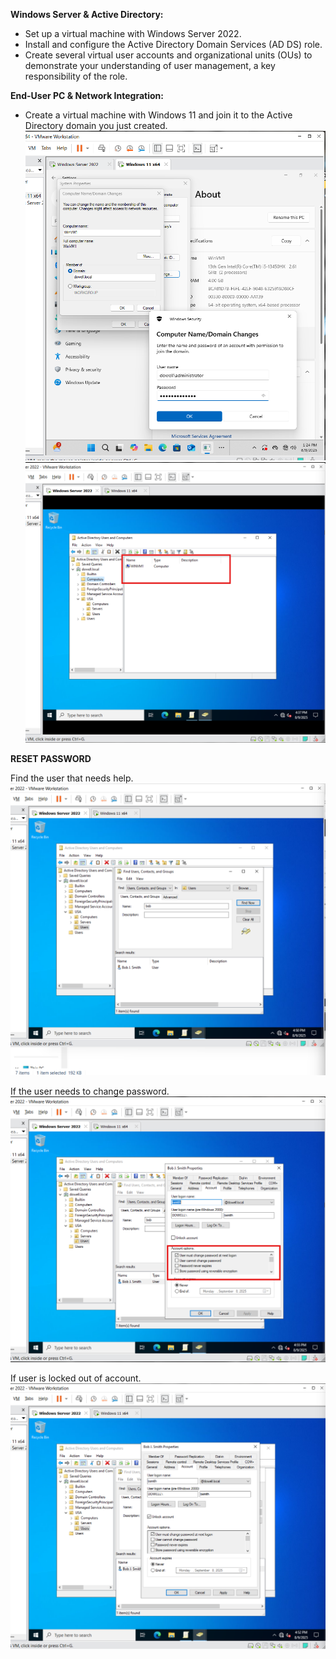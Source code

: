 **Windows Server & Active Directory:**
- Set up a virtual machine with Windows Server 2022.
- Install and configure the Active Directory Domain Services (AD DS) role.
- Create several virtual user accounts and organizational units (OUs) to demonstrate your understanding of user management, a key responsibility of the role.


**End-User PC & Network Integration:**
- Create a virtual machine with Windows 11 and join it to the Active Directory domain you just created.
![image alt](https://github.com/Salayne/ActiveDirectoryHomeLab/blob/main/EndUserNetworkIntegration/joinServerandWin11-1.png)
![image alt](https://github.com/Salayne/ActiveDirectoryHomeLab/blob/main/EndUserNetworkIntegration/successfullAddedWin11.png)



**RESET PASSWORD**


Find the user that needs help.
![image alt](https://github.com/Salayne/ActiveDirectoryHomeLab/blob/main/Reset%20Password/findUser.png)

If the user needs to change password.
![image alt](https://github.com/Salayne/ActiveDirectoryHomeLab/blob/main/Reset%20Password/changePasswordAD.png)

If user is locked out of account.
![image alt](https://github.com/Salayne/ActiveDirectoryHomeLab/blob/main/Reset%20Password/unlockAccount.png)
